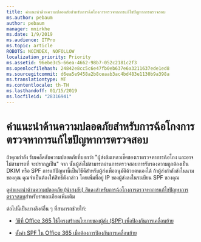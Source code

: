 ```yaml
---
title: คำแนะนำด้านความปลอดภัยสำหรับการฉ้อโกงการตรวจหาการแก้ไขปัญหาการตรวจสอบ
ms.author: pebaum
author: pebaum
manager: mnirkhe
ms.date: 1/9/2019
ms.audience: ITPro
ms.topic: article
ROBOTS: NOINDEX, NOFOLLOW
localization_priority: Priority
ms.assetid: 96ebe3c5-66ea-4662-98b7-052c2181c2f3
ms.openlocfilehash: 24842e8cc5c6e47fb0eb637e6a3211637ede1ed8
ms.sourcegitcommit: d6ea5e9458a2b8ceaab3ac4bd483e1130b9a398a
ms.translationtype: MT
ms.contentlocale: th-TH
ms.lasthandoff: 01/15/2019
ms.locfileid: "28316941"
---
```

# <a name="troubleshooting-the-safety-tip-for-fraud-detection-checks"></a>คำแนะนำด้านความปลอดภัยสำหรับการฉ้อโกงการตรวจหาการแก้ไขปัญหาการตรวจสอบ

ถ้าคุณกำลัง รับเคล็ดลับความปลอดภัยที่บอกว่า "ผู้ส่งล้มเหลวเช็คของเราตรวจหาการฉ้อโกง และอาจไม่สามารถที่ จะปรากฏเป็น" จาก นั้นผู้ส่งไม่สามารถผ่านการตรวจสอบการรับรองความถูกต้องเป็น DKIM หรือ SPF การแก้ปัญหานี้เป็นวิธีดีสำหรับผู้ส่งเพื่ออนุมัติด้วยตนเองได้ ถ้าผู้ส่งกำลังส่งในนามของคุณ คุณจำเป็นต้องให้สิทธิ์ดังกล่าว โดยเพิ่มที่อยู่ IP ของผู้ส่งลงในระเบียน SPF ของคุณ
  
ดู[คำแนะนำด้านความปลอดภัย (น่าสงสัย) สีแดงสำหรับการฉ้อโกงการตรวจหาการแก้ไขปัญหาการตรวจสอบ](https://blogs.msdn.microsoft.com/tzink/2016/11/02/troubleshooting-the-red-suspicious-safety-tip-for-fraud-detection-checks/)สำหรับรายละเอียดเพิ่มเติม 
  
ต่อไปนี้เป็นบางลิงค์อื่น ๆ ที่สามารถช่วยให้:
  
- [วิธีที่ Office 365 ใช้โครงสร้างนโยบายของผู้ส่ง (SPF) เพื่อป้องกันการเคลื่อนย้าย](https://docs.microsoft.com/en-us/office365/SecurityCompliance/how-office-365-uses-spf-to-prevent-spoofing)
    
- [ตั้งค่า SPF ใน Office 365 เมื่อต้องการป้องกันการเคลื่อนย้าย](https://docs.microsoft.com/en-us/office365/SecurityCompliance/set-up-spf-in-office-365-to-help-prevent-spoofing)
    

